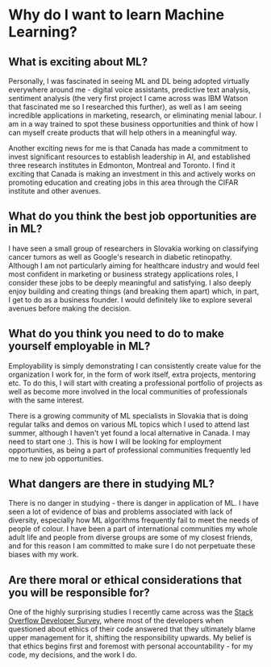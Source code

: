 # Why do I want to learn Machine Learning?

## What is exciting about ML?

Personally, I was fascinated in seeing ML and DL being adopted virtually everywhere around me - digital voice assistants, predictive text analysis, sentiment analysis (the very first project I came across was IBM Watson that fascinated me so I researched this further), as well as I am seeing incredible applications in marketing, research, or eliminating menial labour. I am in a way trained to spot these business opportunities and think of how I can myself create products that will help others in a meaningful way.

Another exciting news for me is that Canada has made a commitment to invest significant resources to establish leadership in AI, and established three research institutes in Edmonton, Montreal and Toronto. I find it exciting that Canada is making an investment in this and actively works on promoting education and creating jobs in this area through the CIFAR institute and other avenues.

## What do you think the best job opportunities are in ML?

I have seen a small group of researchers in Slovakia working on classifying cancer tumors as well as Google's research in diabetic retinopathy. Although I am not particularly aiming for healthcare industry and would feel most confident in marketing or business strategy applications roles, I consider these jobs to be deeply meaningful and satisfying. I also deeply enjoy building and creating things (and breaking them apart) which, in part, I get to do as a business founder. I would definitely like to explore several avenues before making the decision.

## What do you think you need to do to make yourself employable in ML?

Employability is simply demonstrating I can consistently create value for the organization I work for, in the form of work itself, extra projects, mentoring etc. To do this, I will start with creating a professional portfolio of projects as well as become more involved in the local communities of professionals with the same interest.

There is a growing community of ML specialists in Slovakia that is doing regular talks and demos on various ML topics which I used to attend last summer, although I haven't yet found a local alternative in Canada. I may need to start one :). This is how I will be looking for employment opportunities, as being a part of professional communities frequently led me to new job opportunities.

## What dangers are there in studying ML?

There is no danger in studying - there is danger in application of ML. I have seen a lot of evidence of bias and problems associated with lack of diversity, especially how ML algorithms frequently fail to meet the needs of people of colour. I have been a part of international communities my whole adult life and people from diverse groups are some of my closest friends, and for this reason I am committed to make sure I do not perpetuate these biases with my work.

## Are there moral or ethical considerations that you will be responsible for?

One of the highly surprising studies I recently came across was the [Stack Overflow Developer Survey](https://insights.stackoverflow.com/survey/2018), where most of the developers when questioned about ethics of their code answered that they ultimately blame upper management for it, shifting the responsibility upwards. My belief is that ethics begins first and foremost with personal accountability - for my code, my decisions, and the work I do.
